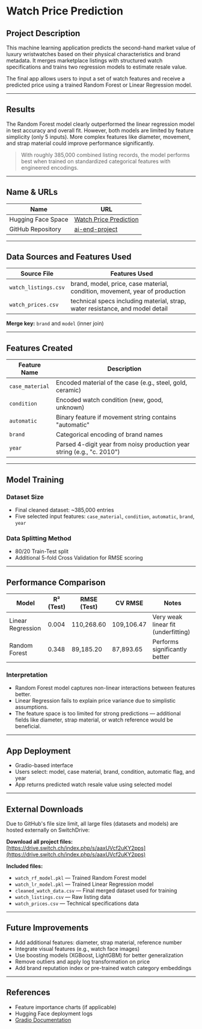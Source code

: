 # Watch Price Prediction

## Project Description

This machine learning application predicts the second-hand market value of luxury wristwatches based on their physical characteristics and brand metadata. It merges marketplace listings with structured watch specifications and trains two regression models to estimate resale value.

The final app allows users to input a set of watch features and receive a predicted price using a trained Random Forest or Linear Regression model.

---

## Results

The Random Forest model clearly outperformed the linear regression model in test accuracy and overall fit. However, both models are limited by feature simplicity (only 5 inputs). More complex features like diameter, movement, and strap material could improve performance significantly.

> With roughly 385,000 combined listing records, the model performs best when trained on standardized categorical features with engineered encodings.

---

## Name & URLs

| Name               | URL                                                                 |
|--------------------|----------------------------------------------------------------------|
| Hugging Face Space | [Watch Price Prediction](https://huggingface.co/spaces/rainele/watch_prediction) |
| GitHub Repository  | [ai-end-project](https://github.com/neleraineri/ai-end-project)     |

---

## Data Sources and Features Used

| Source File         | Features Used                                                                 |
|---------------------|-------------------------------------------------------------------------------|
| `watch_listings.csv`| brand, model, price, case material, condition, movement, year of production  |
| `watch_prices.csv`  | technical specs including material, strap, water resistance, and model detail|

**Merge key:** `brand` and `model` (inner join)

---

## Features Created

| Feature Name        | Description                                                                |
|---------------------|----------------------------------------------------------------------------|
| `case_material`     | Encoded material of the case (e.g., steel, gold, ceramic)                  |
| `condition`         | Encoded watch condition (new, good, unknown)                               |
| `automatic`         | Binary feature if movement string contains "automatic"                     |
| `brand`             | Categorical encoding of brand names                                        |
| `year`              | Parsed 4-digit year from noisy production year string (e.g., "c. 2010")    |

---

## Model Training

### Dataset Size

- Final cleaned dataset: ~385,000 entries
- Five selected input features: `case_material`, `condition`, `automatic`, `brand`, `year`

### Data Splitting Method

- 80/20 Train-Test split
- Additional 5-fold Cross Validation for RMSE scoring

---

## Performance Comparison

| Model             | R² (Test) | RMSE (Test) | CV RMSE     | Notes                               |
|------------------|-----------|-------------|-------------|-------------------------------------|
| Linear Regression | 0.004     | 110,268.60  | 109,106.47  | Very weak linear fit (underfitting) |
| Random Forest     | 0.348     | 89,185.20   | 87,893.65   | Performs significantly better       |

### Interpretation

- Random Forest model captures non-linear interactions between features better.
- Linear Regression fails to explain price variance due to simplistic assumptions.
- The feature space is too limited for strong predictions — additional fields like diameter, strap material, or watch reference would be beneficial.

---

## App Deployment

- Gradio-based interface
- Users select: model, case material, brand, condition, automatic flag, and year
- App returns predicted watch resale value using selected model

---

## External Downloads

Due to GitHub's file size limit, all large files (datasets and models) are hosted externally on SwitchDrive:

**Download all project files:**  
[https://drive.switch.ch/index.php/s/aaxUVcf2uKY2pps](https://drive.switch.ch/index.php/s/aaxUVcf2uKY2pps)

**Included files:**
- `watch_rf_model.pkl` — Trained Random Forest model  
- `watch_lr_model.pkl` — Trained Linear Regression model  
- `cleaned_watch_data.csv` — Final merged dataset used for training  
- `watch_listings.csv` — Raw listing data  
- `watch_prices.csv` — Technical specifications data

---

## Future Improvements

- Add additional features: diameter, strap material, reference number
- Integrate visual features (e.g., watch face images)
- Use boosting models (XGBoost, LightGBM) for better generalization
- Remove outliers and apply log transformation on price
- Add brand reputation index or pre-trained watch category embeddings

---

## References

- Feature importance charts (if applicable)
- Hugging Face deployment logs
- [Gradio Documentation](https://gradio.app)